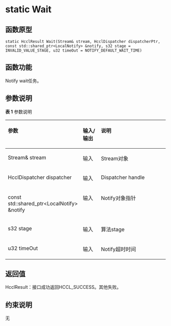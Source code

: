 # static Wait 

## 函数原型<a name="zh-cn_topic_0000001929299802_section3291mcpsimp"></a>

```
static HcclResult Wait(Stream& stream, HcclDispatcher dispatcherPtr, const std::shared_ptr<LocalNotify> &notify, s32 stage = INVALID_VALUE_STAGE, u32 timeOut = NOTIFY_DEFAULT_WAIT_TIME)
```

## 函数功能<a name="zh-cn_topic_0000001929299802_section3294mcpsimp"></a>

Notify wait任务。

## 参数说明<a name="zh-cn_topic_0000001929299802_section3297mcpsimp"></a>

**表 1**  参数说明

<a name="zh-cn_topic_0000001929299802_table3299mcpsimp"></a>
<table><thead align="left"><tr id="zh-cn_topic_0000001929299802_row3306mcpsimp"><th class="cellrowborder" valign="top" width="28.71%" id="mcps1.2.4.1.1"><p id="zh-cn_topic_0000001929299802_p3308mcpsimp"><a name="zh-cn_topic_0000001929299802_p3308mcpsimp"></a><a name="zh-cn_topic_0000001929299802_p3308mcpsimp"></a>参数</p>
</th>
<th class="cellrowborder" valign="top" width="13.86%" id="mcps1.2.4.1.2"><p id="zh-cn_topic_0000001929299802_p3310mcpsimp"><a name="zh-cn_topic_0000001929299802_p3310mcpsimp"></a><a name="zh-cn_topic_0000001929299802_p3310mcpsimp"></a>输入/输出</p>
</th>
<th class="cellrowborder" valign="top" width="57.43000000000001%" id="mcps1.2.4.1.3"><p id="zh-cn_topic_0000001929299802_p3312mcpsimp"><a name="zh-cn_topic_0000001929299802_p3312mcpsimp"></a><a name="zh-cn_topic_0000001929299802_p3312mcpsimp"></a>说明</p>
</th>
</tr>
</thead>
<tbody><tr id="zh-cn_topic_0000001929299802_row3314mcpsimp"><td class="cellrowborder" valign="top" width="28.71%" headers="mcps1.2.4.1.1 "><p id="zh-cn_topic_0000001929299802_p3316mcpsimp"><a name="zh-cn_topic_0000001929299802_p3316mcpsimp"></a><a name="zh-cn_topic_0000001929299802_p3316mcpsimp"></a>Stream&amp; stream</p>
</td>
<td class="cellrowborder" valign="top" width="13.86%" headers="mcps1.2.4.1.2 "><p id="zh-cn_topic_0000001929299802_p3318mcpsimp"><a name="zh-cn_topic_0000001929299802_p3318mcpsimp"></a><a name="zh-cn_topic_0000001929299802_p3318mcpsimp"></a>输入</p>
</td>
<td class="cellrowborder" valign="top" width="57.43000000000001%" headers="mcps1.2.4.1.3 "><p id="zh-cn_topic_0000001929299802_p3320mcpsimp"><a name="zh-cn_topic_0000001929299802_p3320mcpsimp"></a><a name="zh-cn_topic_0000001929299802_p3320mcpsimp"></a>Stream对象</p>
</td>
</tr>
<tr id="zh-cn_topic_0000001929299802_row3321mcpsimp"><td class="cellrowborder" valign="top" width="28.71%" headers="mcps1.2.4.1.1 "><p id="zh-cn_topic_0000001929299802_p3323mcpsimp"><a name="zh-cn_topic_0000001929299802_p3323mcpsimp"></a><a name="zh-cn_topic_0000001929299802_p3323mcpsimp"></a>HcclDispatcher dispatcher</p>
</td>
<td class="cellrowborder" valign="top" width="13.86%" headers="mcps1.2.4.1.2 "><p id="zh-cn_topic_0000001929299802_p3325mcpsimp"><a name="zh-cn_topic_0000001929299802_p3325mcpsimp"></a><a name="zh-cn_topic_0000001929299802_p3325mcpsimp"></a>输入</p>
</td>
<td class="cellrowborder" valign="top" width="57.43000000000001%" headers="mcps1.2.4.1.3 "><p id="zh-cn_topic_0000001929299802_p3327mcpsimp"><a name="zh-cn_topic_0000001929299802_p3327mcpsimp"></a><a name="zh-cn_topic_0000001929299802_p3327mcpsimp"></a>Dispatcher handle</p>
</td>
</tr>
<tr id="zh-cn_topic_0000001929299802_row3328mcpsimp"><td class="cellrowborder" valign="top" width="28.71%" headers="mcps1.2.4.1.1 "><p id="zh-cn_topic_0000001929299802_p3330mcpsimp"><a name="zh-cn_topic_0000001929299802_p3330mcpsimp"></a><a name="zh-cn_topic_0000001929299802_p3330mcpsimp"></a>const std::shared_ptr&lt;LocalNotify&gt; &amp;notify</p>
</td>
<td class="cellrowborder" valign="top" width="13.86%" headers="mcps1.2.4.1.2 "><p id="zh-cn_topic_0000001929299802_p3332mcpsimp"><a name="zh-cn_topic_0000001929299802_p3332mcpsimp"></a><a name="zh-cn_topic_0000001929299802_p3332mcpsimp"></a>输入</p>
</td>
<td class="cellrowborder" valign="top" width="57.43000000000001%" headers="mcps1.2.4.1.3 "><p id="zh-cn_topic_0000001929299802_p3334mcpsimp"><a name="zh-cn_topic_0000001929299802_p3334mcpsimp"></a><a name="zh-cn_topic_0000001929299802_p3334mcpsimp"></a>Notify对象指针</p>
</td>
</tr>
<tr id="zh-cn_topic_0000001929299802_row3335mcpsimp"><td class="cellrowborder" valign="top" width="28.71%" headers="mcps1.2.4.1.1 "><p id="zh-cn_topic_0000001929299802_p3337mcpsimp"><a name="zh-cn_topic_0000001929299802_p3337mcpsimp"></a><a name="zh-cn_topic_0000001929299802_p3337mcpsimp"></a>s32 stage</p>
</td>
<td class="cellrowborder" valign="top" width="13.86%" headers="mcps1.2.4.1.2 "><p id="zh-cn_topic_0000001929299802_p3339mcpsimp"><a name="zh-cn_topic_0000001929299802_p3339mcpsimp"></a><a name="zh-cn_topic_0000001929299802_p3339mcpsimp"></a>输入</p>
</td>
<td class="cellrowborder" valign="top" width="57.43000000000001%" headers="mcps1.2.4.1.3 "><p id="zh-cn_topic_0000001929299802_p3341mcpsimp"><a name="zh-cn_topic_0000001929299802_p3341mcpsimp"></a><a name="zh-cn_topic_0000001929299802_p3341mcpsimp"></a>算法stage</p>
</td>
</tr>
<tr id="zh-cn_topic_0000001929299802_row3342mcpsimp"><td class="cellrowborder" valign="top" width="28.71%" headers="mcps1.2.4.1.1 "><p id="zh-cn_topic_0000001929299802_p3344mcpsimp"><a name="zh-cn_topic_0000001929299802_p3344mcpsimp"></a><a name="zh-cn_topic_0000001929299802_p3344mcpsimp"></a>u32 timeOut</p>
</td>
<td class="cellrowborder" valign="top" width="13.86%" headers="mcps1.2.4.1.2 "><p id="zh-cn_topic_0000001929299802_p3346mcpsimp"><a name="zh-cn_topic_0000001929299802_p3346mcpsimp"></a><a name="zh-cn_topic_0000001929299802_p3346mcpsimp"></a>输入</p>
</td>
<td class="cellrowborder" valign="top" width="57.43000000000001%" headers="mcps1.2.4.1.3 "><p id="zh-cn_topic_0000001929299802_p3348mcpsimp"><a name="zh-cn_topic_0000001929299802_p3348mcpsimp"></a><a name="zh-cn_topic_0000001929299802_p3348mcpsimp"></a>Notify超时时间</p>
</td>
</tr>
</tbody>
</table>

## 返回值<a name="zh-cn_topic_0000001929299802_section3349mcpsimp"></a>

HcclResult：接口成功返回HCCL\_SUCCESS。其他失败。

## 约束说明<a name="zh-cn_topic_0000001929299802_section3352mcpsimp"></a>

无

